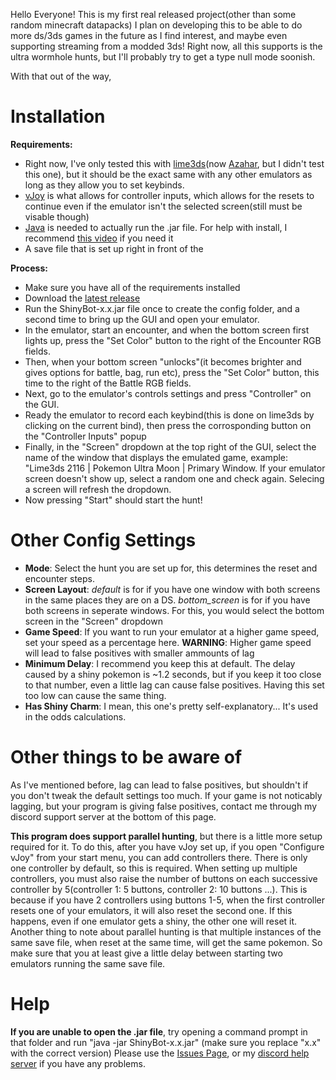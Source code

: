 Hello Everyone! This is my first real released project(other than some random minecraft datapacks)
I plan on developing this to be able to do more ds/3ds games in the future as I find interest, and maybe even supporting streaming from a modded 3ds!
Right now, all this supports is the ultra wormhole hunts, but I'll probably try to get a type null mode soonish.

With that out of the way,
# Installation
**Requirements:**
- Right now, I've only tested this with [lime3ds](https://github.com/Lime3DS/lime3ds-archive)(now [Azahar](https://github.com/azahar-emu/azahar?tab=readme-ov-file), but I didn't test this one), but it should be the exact same with any other emulators as long as they allow you to set keybinds.
- [vJoy](https://sourceforge.net/projects/vjoystick/) is what allows for controller inputs, which allows for the resets to continue even if the emulator isn't the selected screen(still must be visable though)
- [Java](https://www.java.com/en/download/) is needed to actually run the .jar file. For help with install, I recommend [this video](https://www.youtube.com/watch?v=jPwrWjEwtrw) if you need it
- A save file that is set up right in front of the 

**Process:**
- Make sure you have all of the requirements installed
- Download the [latest release](https://github.com/DR4CONS/USUMShinyBot/releases)
- Run the ShinyBot-x.x.jar file once to create the config folder, and a second time to bring up the GUI and open your emulator.
- In the emulator, start an encounter, and when the bottom screen first lights up, press the "Set Color" button to the right of the Encounter RGB fields.
- Then, when your bottom screen "unlocks"(it becomes brighter and gives options for battle, bag, run etc), press the "Set Color" button, this time to the right of the Battle RGB fields.
- Next, go to the emulator's controls settings and press "Controller" on the GUI.
- Ready the emulator to record each keybind(this is done on lime3ds by clicking on the current bind), then press the corrosponding button on the "Controller Inputs" popup
- Finally, in the "Screen" dropdown at the top right of the GUI, select the name of the window that displays the emulated game, example: "Lime3ds 2116 | Pokemon Ultra Moon | Primary Window. If your emulator screen doesn't show up, select a random one and check again. Selecing a screen will refresh the dropdown.
- Now pressing "Start" should start the hunt!

# Other Config Settings
- **Mode**: Select the hunt you are set up for, this determines the reset and encounter steps.
- **Screen Layout**: *default* is for if you have one window with both screens in the same places they are on a DS. *bottom_screen* is for if you have both screens in seperate windows. For this, you would select the bottom screen in the "Screen" dropdown
- **Game Speed**: If you want to run your emulator at a higher game speed, set your speed as a percentage here. **WARNING**: Higher game speed will lead to false positives with smaller ammounts of lag
- **Minimum Delay**: I recommend you keep this at default. The delay caused by a shiny pokemon is ~1.2 seconds, but if you keep it too close to that number, even a little lag can cause false positives. Having this set too low can cause the same thing.
- **Has Shiny Charm**: I mean, this one's pretty self-explanatory... It's used in the odds calculations.


# Other things to be aware of
As I've mentioned before, lag can lead to false positives, but shouldn't if you don't tweak the default settings too much. If your game is not noticably lagging, but your program is giving false positives, contact me through my discord support server at the bottom of this page.

**This program does support parallel hunting**, but there is a little more setup required for it. To do this, after you have vJoy set up, if you open "Configure vJoy" from your start menu, you can add controllers there. There is only one controller by default, so this is required. When setting up multiple controllers, you must also raise the number of buttons on each successive controller by 5(controller 1: 5 buttons, controller 2: 10 buttons ...). This is because if you have 2 controllers using buttons 1-5, when the first controller resets one of your emulators, it will also reset the second one. If this happens, even if one emulator gets a shiny, the other one will reset it.
Another thing to note about parallel hunting is that multiple instances of the same save file, when reset at the same time, will get the same pokemon. So make sure that you at least give a little delay between starting two emulators running the same save file.



# Help
**If you are unable to open the .jar file**, try opening a command prompt in that folder and run "java -jar ShinyBot-x.x.jar" (make sure you replace "x.x" with the correct version)
Please use the [Issues Page](https://github.com/DR4CONS/USUMShinyBot/issues/new?template=Blank+issue), or my [discord help server](http://discord.gg/BqkaSa82h5) if you have any problems.